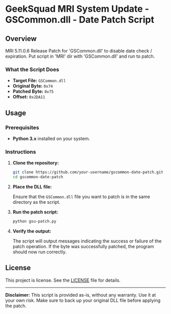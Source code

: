 
# GeekSquad MRI System Update - GSCommon.dll - Date Patch Script


## Overview

MRI 5.11.0.6 Release
Patch for 'GSCommon.dll' to disable date check / expiration.
Put script in 'MRI' dir with 'GSCommon.dll' and run to patch.

### What the Script Does

- **Target File:** `GSCommon.dll`
- **Original Byte:** `0x74`
- **Patched Byte:** `0x75`
- **Offset:** `0x2DA11`

## Usage

### Prerequisites

- **Python 3.x** installed on your system.

### Instructions

1. **Clone the repository:**

   ```bash
   git clone https://github.com/your-username/gscommon-date-patch.git
   cd gscommon-date-patch
   ```

2. **Place the DLL file:**

   Ensure that the `GSCommon.dll` file you want to patch is in the same directory as the script.

3. **Run the patch script:**

   ```bash
   python gsu-patch.py
   ```

4. **Verify the output:**

   The script will output messages indicating the success or failure of the patch operation. If the byte was successfully patched, the program should now run correctly.


## License

This project is license. See the [LICENSE](LICENSE) file for details.

---

**Disclaimer:** This script is provided as-is, without any warranty. Use it at your own risk. Make sure to back up your original DLL file before applying the patch.
